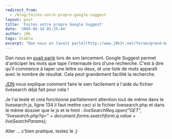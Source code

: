 ```yaml
---
redirect_from:
  - /blog/faites-votre-propre-google-suggest
layout: post
title: 'Faites votre propre Google Suggest'
date: '2005-05-14 01:25:44'
author: j0k
tags: blabla
excerpt: "Dan nous en [avait parlé](http://www.j0k3r.net/forum/grand-moment-sur-j0k3r-n3t-107.htm) lors de son lancement. Google Suggest permet d'anticiper les mots que tape l'internaute lors d'une recherche.     \nC'est à dire qu'il commence à taper une lettre ou deux, et une liste de mots apparaît avec le nombre de résultat. Cela peut grandement facilité la      …"
---
```


Dan nous en [avait parlé](http://www.j0k3r.net/forum/grand-moment-sur-j0k3r-n3t-107.htm) lors de son lancement. Google Suggest permet d'anticiper les mots que tape l'internaute lors d'une recherche.
C'est à dire qu'il commence à taper une lettre ou deux, et une liste de mots apparaît avec le nombre de résultat. Cela peut grandement facilité la recherche.

[JDN](http://developpeur.journaldunet.com/tutoriel/dht/050513-javascript-ajax-xmlhttprequest-recherche1.shtml) nous explique comment faire le sien facilement à l'aide du fichier livesearch déjà fait pour cela !

Je l'ai testé et cela fonctionne parfaitement attention tout de même dans le livesearch.js, ligne 134 il faut mettre ceci si le fichier livesearch.php et dans le même dossier que le js et le html : *liveSearchReq.open("GET", "livesearch.php?q=" + document.forms.searchform.q.value + liveSearchParams);*

Aller ... c'bien pratique, testez le ;)
